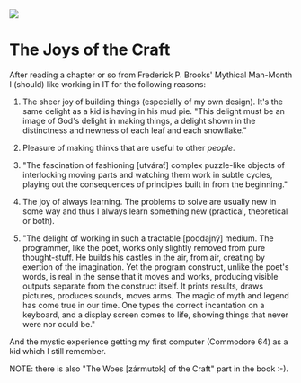 <img src="https://user-images.githubusercontent.com/1047259/131242933-93419dcc-bacd-487a-89f7-89bec51c5a1a.png" style="max-width:100%;height:auto;"> 

# The Joys of the Craft

After reading a chapter or so from Frederick P. Brooks' Mythical Man-Month I (should) like working in IT for the following reasons:

1. The sheer joy of building things (especially of my own design). It's the same delight as a kid is having in his mud pie. "This delight must be an image of God's delight in making things, a delight shown in the distinctness and newness of each leaf and each snowflake."

2. Pleasure of making thinks that are useful to other *people*.

3. "The fascination of fashioning [utvárať] complex puzzle-like objects of interlocking moving parts and watching them work in subtle cycles, playing out the consequences of principles built in from the beginning."

4. The joy of always learning. The problems to solve are usually new in some way and thus I always learn something new (practical, theoretical or both).

5. "The delight of working in such a tractable [poddajný] medium. The programmer, like the poet, works only slightly removed from pure thought-stuff. He builds his castles in the air, from air, creating by exertion of the imagination. Yet the program construct, unlike the poet's words, is real in the sense that it moves and works, producing visible outputs separate from the construct itself. It prints results, draws pictures, produces sounds, moves arms. The magic of myth and legend has come true in our time. One types the correct incantation on a keyboard, and a display screen comes to life, showing things that never were nor could be."

And the mystic experience getting my first computer (Commodore 64) as a kid which I still remember.

NOTE: there is also "The Woes [zármutok] of the Craft" part in the book :-).
